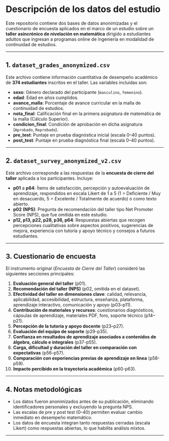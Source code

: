 # Descripción de los datos del estudio

Este repositorio contiene dos bases de datos anonimizadas y el cuestionario de encuesta aplicados en el marco de un estudio sobre un **taller asincrónico de nivelación en matemática** dirigido a estudiantes adultos que ingresan a programas online de ingeniería en modalidad de continuidad de estudios.

---

## 1. `dataset_grades_anonymized.csv`

Este archivo contiene información cuantitativa de desempeño académico de **374 estudiantes** inscritos en el taller. Las variables incluidas son:

- **sexo**: Género declarado del participante (`masculino`, `femenino`).  
- **edad**: Edad en años cumplidos.  
- **avance_malla**: Porcentaje de avance curricular en la malla de continuidad de estudios.  
- **nota_final**: Calificación final en la primera asignatura de matemática de la malla (Cálculo Superior).  
- **condicion_final**: Condición de aprobación en dicha asignatura (`Aprobado`, `Reprobado`).  
- **pre_test**: Puntaje en prueba diagnóstica inicial (escala 0–40 puntos).  
- **post_test**: Puntaje en prueba diagnóstica final (escala 0–40 puntos).  

---

## 2. `dataset_survey_anonymized_v2.csv`

Este archivo corresponde a las respuestas de la **encuesta de cierre del taller** aplicada a los participantes. Incluye:

- **p01** a **p64**: Ítems de satisfacción, percepción y autoevaluación de aprendizaje, respondidos en escala Likert de 1 a 5 (1 = Deficiente / Muy en desacuerdo, 5 = Excelente / Totalmente de acuerdo) o como texto abierto.  
- **p02 (NPS)**: Pregunta de recomendación del taller tipo Net Promoter Score (NPS), que fue omitida en este estudio.  
- **p12, p13, p22, p28, p36, p64**: Respuestas abiertas que recogen percepciones cualitativas sobre aspectos positivos, sugerencias de mejora, experiencia con tutoría y apoyo técnico y consejos a futuros estudiantes.  

---

## 3. Cuestionario de encuesta

El instrumento original (*Encuesta de Cierre del Taller*) consideró las siguientes secciones principales:

1. **Evaluación general del taller** (p01).  
2. **Recomendación del taller (NPS)** (p02, omitida en el dataset).  
3. **Efectividad del taller en dimensiones clave**: calidad, relevancia, aplicabilidad, accesibilidad, estructura, enseñanza, plataforma, aprendizaje interactivo, comunicación y apoyo (p03–p11).  
4. **Contribución de materiales y recursos**: cuestionarios diagnósticos, cápsulas de aprendizaje, materiales PDF, foro, soporte técnico (p14–p21).  
5. **Percepción de la tutoría y apoyo docente** (p23–p27).
6. **Evaluación del equipo de soporte** (p29-p35).
7. **Confianza en resultados de aprendizaje asociados a contenidos de álgebra, cálculo e integrales** (p37-p55).  
8. **Carga, dificultad y duración del taller en comparación con expectativas** (p56-p57).  
9. **Comparación con experiencias previas de aprendizaje en línea** (p58-p59).  
10. **Impacto percibido en la trayectoria académica** (p60-p63). 

---

## 4. Notas metodológicas

- Los datos fueron anonimizados antes de su publicación, eliminando identificadores personales y excluyendo la pregunta NPS.  
- Las escalas de pre y post test (0–40) permiten evaluar cambio inmediato en desempeño matemático.  
- Los datos de encuesta integran tanto respuestas cerradas (escala Likert) como respuestas abiertas, lo que habilita análisis mixtos.  

---

